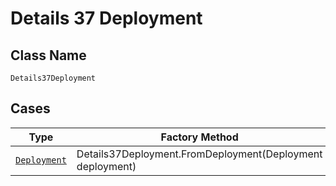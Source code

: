 
# Details 37 Deployment

## Class Name

`Details37Deployment`

## Cases

| Type | Factory Method |
|  --- | --- |
| [`Deployment`](../../../doc/models/deployment.md) | Details37Deployment.FromDeployment(Deployment deployment) |

